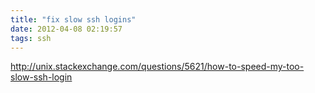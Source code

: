 ```yaml
---
title: "fix slow ssh logins"
date: 2012-04-08 02:19:57
tags: ssh
---
```


<p>
<a href="http://unix.stackexchange.com/questions/5621/how-to-speed-my-too-slow-ssh-login">http://unix.stackexchange.com/questions/5621/how-to-speed-my-too-slow-ssh-login</a>
</p>
